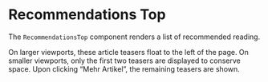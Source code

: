 # Recommendations Top

The `RecommendationsTop` component renders a list of recommended reading.

On larger viewports, these article teasers float to the left of the page. On smaller viewports, only the first two teasers are displayed to conserve space. Upon clicking “Mehr Artikel”, the remaining teasers are shown.
